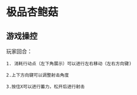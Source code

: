 # 极品杏鲍菇

## 游戏操控
玩家回合：

    1. 消耗行动点（左下角展示）可以进行左右移动（左右方向键)

    2.上下方向键可以调整射击角度

    3.按住X可以进行蓄力，松开后进行射击
    